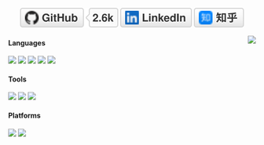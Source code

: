 
<p align="center">
	<a href="https://github.com/nuaazs"><img src="imgs/github.svg" alt="GitHub"></a>
	<a href="https://www.linkedin.com/in/zhaosheng"><img src="imgs/linkedin.svg" alt="LinkedIn"></a>
	<a href="https://www.zhihu.com/people/zhao-sheng-20-17"><img src="imgs/zhihu.svg" alt="知乎"></a>
</p>

<img align="right" height="141" src="https://github-readme-stats.vercel.app/api?username=nuaazs&theme=tokyonight&show_icons=true&count_private=true&hide_border=true">
<!-- ![](https://github-readme-stats.vercel.app/api?username=zzyyyl&theme=tokyonight&show_icons=true&count_private=true) -->


#### Languages

![](https://img.shields.io/badge/C++-00599C?logo=cplusplus&logoColor=fff)
![](https://img.shields.io/badge/Python-743ea2?logo=python&logoColor=fff)
![](https://img.shields.io/badge/Java-007396?logo=java&logoColor=white)
![](https://img.shields.io/badge/Go-00ADD8?logo=go&logoColor=white)
![](https://img.shields.io/badge/TypeScript-00599C?logo=typescript&logoColor=fff)

#### Tools

![](https://img.shields.io/badge/Docker-2496ED?logo=Docker&logoColor=white) 
![](https://img.shields.io/badge/PyTorch-EE4C2C?logo=PyTorch&logoColor=white)
![](https://img.shields.io/badge/TensorFlow-FF6F00?logo=TensorFlow&logoColor=white)

#### Platforms
![](https://img.shields.io/badge/Ubuntu-E95420?logo=Ubuntu&logoColor=fff)
![](https://img.shields.io/badge/Windows_11-0078D6?logo=windows&logoColor=fff)

